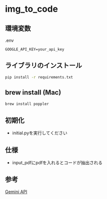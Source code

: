 # img_to_code

## 環境変数

.env

```env
GOOGLE_API_KEY=your_api_key
```

## ライブラリのインストール

```zsh
pip install -r requirements.txt
```

## brew install (Mac)

```zsh
brew install poppler
```

## 初期化

- initial.pyを実行してください

## 仕様

- input_pdfにpdfを入れるとコードが抽出される

<!-- - imgディレクトリに画像を入れる
- 画像のファイル名が test.js.png だと出力ファイル名は test.js となる -->

## 参考

[Gemini API](https://ai.google.dev/gemini-api/docs?hl=ja)
